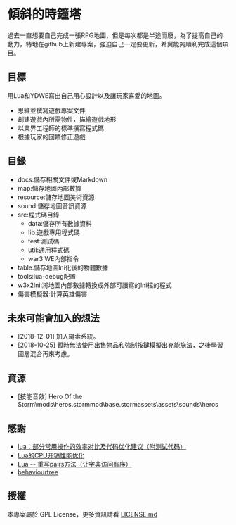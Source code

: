 # 傾斜的時鐘塔
過去一直想要自己完成一張RPG地圖，但是每次都是半途而廢，為了提高自己的動力，特地在github上新建專案，強迫自己一定要更新，希冀能夠順利完成這個項目。

## 目標
用Lua和YDWE寫出自己用心設計以及讓玩家喜愛的地圖。
- 思維並撰寫遊戲專案文件
- 創建遊戲內所需物件，描繪遊戲地形
- 以業界工程師的標準撰寫程式碼
- 根據玩家的回饋修正遊戲

## 目錄
- docs:儲存相關文件或Markdown
- map:儲存地圖內部數據
- resource:儲存地圖美術資源
- sound:儲存地圖音訊資源
- src:程式碼目錄
    - data:儲存所有數據資料
    - lib:遊戲專用程式碼
    - test:測試碼
    - util:通用程式碼
    - war3:WE內部指令
- table:儲存地圖lni化後的物體數據
- tools:lua-debug配置
- w3x2lni:將地圖內部數據轉換成外部可讀寫的lni檔的程式
- 傷害模擬器:計算英雄傷害

## 未來可能會加入的想法
- [2018-12-01] 加入繩索系統。
- [2018-10-25] 暫時無法使用出售物品和強制按鍵模擬出充能施法，之後學習圖層混合再來考慮。

## 資源
- [技能音效] Hero Of the Storm\mods\heros.stormmod\base.stormassets\assets\sounds\heros

## 感謝
- [lua：部分常用操作的效率对比及代码优化建议（附测试代码）][ref_url1]
- [Lua的CPU开销性能优化][ref_url2]
- [Lua -- 重写pairs方法（让字典访问有序）][ref_url3]
- [behaviourtree][ref_url4]

## 授權
本專案屬於 GPL License，更多資訊請看 [LICENSE.md](LICENSE.md)

[ref_url1]:https://blog.csdn.net/u013119612/article/details/78758253
[ref_url2]:https://blog.csdn.net/UWA4D/article/details/77988888
[ref_url3]:https://blog.csdn.net/honey199396/article/details/78816793
[ref_url4]:https://github.com/sugky7302/behaviourtree.lua
